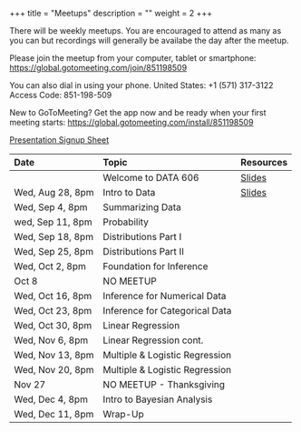 +++
title = "Meetups"
description = ""
weight = 2
+++


There will be weekly meetups. You are encouraged to attend as many as you can but recordings will generally be availabe the day after the meetup.

Please join the meetup from your computer, tablet or smartphone: https://global.gotomeeting.com/join/851198509 

You can also dial in using your phone. United States: +1 (571) 317-3122  
Access Code: 851-198-509 

New to GoToMeeting? Get the app now and be ready when your first meeting starts: 
https://global.gotomeeting.com/install/851198509 


[Presentation Signup Sheet](https://docs.google.com/spreadsheets/d/1OmBmPNfB3jbsMAbmdwgCUC8i2RY-3cg4u41RiTH7Nhw/edit?usp=sharing)


Date                  | Topic                           | Resources |
:---------------------|:--------------------------------|:----------|
                      | Welcome to DATA 606             | [Slides](/slides/00-Intro_to_Course.html)
Wed, Aug 28, 8pm      | Intro to Data                   | [Slides](/slides/01-Intro_to_Data.html)
Wed, Sep 4, 8pm       | Summarizing Data                | 
wed, Sep 11, 8pm      | Probability                     | 
Wed, Sep 18, 8pm      | Distributions Part I            | 
Wed, Sep 25, 8pm      | Distributions Part II           | 
Wed, Oct 2, 8pm       | Foundation for Inference        | 
Oct 8                 | NO MEETUP                       | 
Wed, Oct 16, 8pm      | Inference for Numerical Data    | 
Wed, Oct 23, 8pm      | Inference for Categorical Data  | 
Wed, Oct 30, 8pm      | Linear Regression               | 
Wed, Nov 6, 8pm       | Linear Regression cont.         | 
Wed, Nov 13, 8pm      | Multiple & Logistic Regression  | 
Wed, Nov 20, 8pm      | Multiple & Logistic Regression  |
Nov 27                | NO MEETUP - Thanksgiving        | 
Wed, Dec 4, 8pm       | Intro to Bayesian Analysis      | 
Wed, Dec 11, 8pm      | Wrap-Up                         | 

